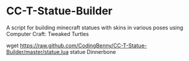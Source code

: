 # CC-T-Statue-Builder
A script for building minecraft statues with skins in various poses using Computer Craft: Tweaked Turtles

  wget https://raw.github.com/CodingBenny/CC-T-Statue-Builder/master/statue.lua
  statue Dinnerbone
